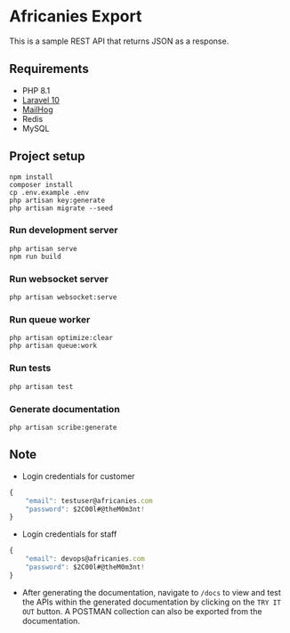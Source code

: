 # Africanies Export

<!-- [![Quality Score](https://img.shields.io/scrutinizer/quality/g/ikechukwukalu/foodhut/main?style=flat-square)](https://scrutinizer-ci.com/g/ikechukwukalu/foodhut/)
[![Code Quality](https://img.shields.io/codefactor/grade/github/ikechukwukalu/foodhut?style=flat-square)](https://www.codefactor.io/repository/github/ikechukwukalu/foodhut)
[![Vulnerability](https://img.shields.io/snyk/vulnerabilities/github/ikechukwukalu/foodhut?style=flat-square)](https://snyk.io/test/github/ikechukwukalu/foodhut)
[![Github Workflow Status](https://img.shields.io/github/actions/workflow/status/ikechukwukalu/foodhut/foodhut.yml?branch=main&style=flat-square)](https://github.com/ikechukwukalu/foodhut/actions/workflows/foodhut.yml) -->

This is a sample REST API that returns JSON as a response.

## Requirements

- PHP 8.1
- [Laravel 10](https://laravel.com/docs/10.x)
- [MailHog](https://github.com/mailhog/MailHog)
- Redis
- MySQL

## Project setup

```shell
npm install
composer install
cp .env.example .env
php artisan key:generate
php artisan migrate --seed
```

### Run development server

```shell
php artisan serve
npm run build
```

### Run websocket server

```shell
php artisan websocket:serve
```

### Run queue worker

```shell
php artisan optimize:clear
php artisan queue:work
```

### Run tests

```shell
php artisan test
```

### Generate documentation

```shell
php artisan scribe:generate
```

## Note

- Login credentials for customer

``` js
{
    "email": testuser@africanies.com
    "password": $2C00l#@theM0m3nt!
}
```

- Login credentials for staff

``` js
{
    "email": devops@africanies.com
    "password": $2C00l#@theM0m3nt!
}
```

- After generating the documentation, navigate to `/docs` to view and test the APIs within the generated documentation by clicking on the `TRY IT OUT` button. A POSTMAN collection can also be exported from the documentation.
